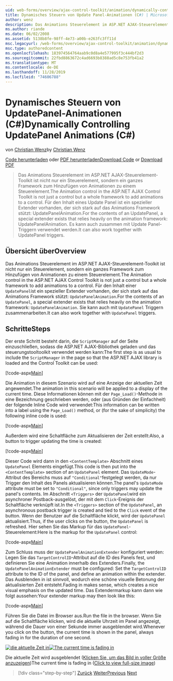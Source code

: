 ```yaml
---
uid: web-forms/overview/ajax-control-toolkit/animation/dynamically-controlling-updatepanel-animations-cs
title: Dynamisches Steuern von Update Panel-Animationen (C#) | Microsoft-Dokumentation
author: wenz
description: Das Animations Steuerelement im ASP.NET AJAX-Steuerelement-Toolkit ist nicht nur ein Steuerelement, sondern ein ganzes Framework zum Hinzufügen von Animationen zu einem Steuerelement. Für den Inhalt eines...
ms.author: riande
ms.date: 06/02/2008
ms.assetid: 5138b8fe-98ff-4e73-a00b-e263fc3ff11d
msc.legacyurl: /web-forms/overview/ajax-control-toolkit/animation/dynamically-controlling-updatepanel-animations-cs
msc.type: authoredcontent
ms.openlocfilehash: 183974564764aab9c0d8a4e577995f3c444bf2d3
ms.sourcegitcommit: 22fbd8863672c4ad6693b8388ad5c8e753fb41a2
ms.translationtype: MT
ms.contentlocale: de-DE
ms.lasthandoff: 11/28/2019
ms.locfileid: "74606788"
---
```

# <a name="dynamically-controlling-updatepanel-animations-c"></a><span data-ttu-id="41227-104">Dynamisches Steuern von UpdatePanel-Animationen (C#)</span><span class="sxs-lookup"><span data-stu-id="41227-104">Dynamically Controlling UpdatePanel Animations (C#)</span></span>

<span data-ttu-id="41227-105">von [Christian Wenz](https://github.com/wenz)</span><span class="sxs-lookup"><span data-stu-id="41227-105">by [Christian Wenz](https://github.com/wenz)</span></span>

<span data-ttu-id="41227-106">[Code herunterladen](https://download.microsoft.com/download/9/3/f/93f8daea-bebd-4821-833b-95205389c7d0/UpdatePanelAnimation2.cs.zip) oder [PDF herunterladen](https://download.microsoft.com/download/b/6/a/b6ae89ee-df69-4c87-9bfb-ad1eb2b23373/updatepanelanimation2CS.pdf)</span><span class="sxs-lookup"><span data-stu-id="41227-106">[Download Code](https://download.microsoft.com/download/9/3/f/93f8daea-bebd-4821-833b-95205389c7d0/UpdatePanelAnimation2.cs.zip) or [Download PDF](https://download.microsoft.com/download/b/6/a/b6ae89ee-df69-4c87-9bfb-ad1eb2b23373/updatepanelanimation2CS.pdf)</span></span>

> <span data-ttu-id="41227-107">Das Animations Steuerelement im ASP.NET AJAX-Steuerelement-Toolkit ist nicht nur ein Steuerelement, sondern ein ganzes Framework zum Hinzufügen von Animationen zu einem Steuerelement.</span><span class="sxs-lookup"><span data-stu-id="41227-107">The Animation control in the ASP.NET AJAX Control Toolkit is not just a control but a whole framework to add animations to a control.</span></span> <span data-ttu-id="41227-108">Für den Inhalt eines Update Panel ist ein spezieller Extender vorhanden, der sich stark auf das Animations Framework stützt: UpdatePanelAnimation.</span><span class="sxs-lookup"><span data-stu-id="41227-108">For the contents of an UpdatePanel, a special extender exists that relies heavily on the animation framework: UpdatePanelAnimation.</span></span> <span data-ttu-id="41227-109">Es kann auch zusammen mit Update Panel-Triggern verwendet werden.</span><span class="sxs-lookup"><span data-stu-id="41227-109">It can also work together with UpdatePanel triggers.</span></span>

## <a name="overview"></a><span data-ttu-id="41227-110">Übersicht über</span><span class="sxs-lookup"><span data-stu-id="41227-110">Overview</span></span>

<span data-ttu-id="41227-111">Das Animations Steuerelement im ASP.NET AJAX-Steuerelement-Toolkit ist nicht nur ein Steuerelement, sondern ein ganzes Framework zum Hinzufügen von Animationen zu einem Steuerelement.</span><span class="sxs-lookup"><span data-stu-id="41227-111">The Animation control in the ASP.NET AJAX Control Toolkit is not just a control but a whole framework to add animations to a control.</span></span> <span data-ttu-id="41227-112">Für den Inhalt einer `UpdatePanel`ist ein spezieller Extender vorhanden, der sich stark auf das Animations Framework stützt: `UpdatePanelAnimation`.</span><span class="sxs-lookup"><span data-stu-id="41227-112">For the contents of an `UpdatePanel`, a special extender exists that relies heavily on the animation framework: `UpdatePanelAnimation`.</span></span> <span data-ttu-id="41227-113">Sie kann auch mit `UpdatePanel` Triggern zusammenarbeiten.</span><span class="sxs-lookup"><span data-stu-id="41227-113">It can also work together with `UpdatePanel` triggers.</span></span>

## <a name="steps"></a><span data-ttu-id="41227-114">Schritte</span><span class="sxs-lookup"><span data-stu-id="41227-114">Steps</span></span>

<span data-ttu-id="41227-115">Der erste Schritt besteht darin, die `ScriptManager` auf der Seite einzuschließen, sodass die ASP.NET AJAX-Bibliothek geladen und das steuerungstooltoolkit verwendet werden kann:</span><span class="sxs-lookup"><span data-stu-id="41227-115">The first step is as usual to include the `ScriptManager` in the page so that the ASP.NET AJAX library is loaded and the Control Toolkit can be used:</span></span>

[!code-aspx[Main](dynamically-controlling-updatepanel-animations-cs/samples/sample1.aspx)]

<span data-ttu-id="41227-116">Die Animation in diesem Szenario wird auf eine Anzeige der aktuellen Zeit angewendet.</span><span class="sxs-lookup"><span data-stu-id="41227-116">The animation in this scenario will be applied to a display of the current time.</span></span> <span data-ttu-id="41227-117">Diese Informationen können mit der `Page_Load()`-Methode in eine Bezeichnung geschrieben werden, oder (aus Gründen der Einfachheit) der folgende Inline Code wird verwendet:</span><span class="sxs-lookup"><span data-stu-id="41227-117">This information can be written into a label using the `Page_Load()` method, or (for the sake of simplicity) the following inline code is used:</span></span>

[!code-aspx[Main](dynamically-controlling-updatepanel-animations-cs/samples/sample2.aspx)]

<span data-ttu-id="41227-118">Außerdem wird eine Schaltfläche zum Aktualisieren der Zeit erstellt:</span><span class="sxs-lookup"><span data-stu-id="41227-118">Also, a button to trigger updating the time is created:</span></span>

[!code-aspx[Main](dynamically-controlling-updatepanel-animations-cs/samples/sample3.aspx)]

<span data-ttu-id="41227-119">Dieser Code wird dann in den `<ContentTemplate>` Abschnitt eines `UpdatePanel` Elements eingefügt.</span><span class="sxs-lookup"><span data-stu-id="41227-119">This code is then put into the `<ContentTemplate>` section of an `UpdatePanel` element.</span></span> <span data-ttu-id="41227-120">Das `UpdateMode`-Attribut des Bereichs muss auf `"Conditional"`festgelegt werden, da nur Trigger den Inhalt des Panels aktualisieren können.</span><span class="sxs-lookup"><span data-stu-id="41227-120">The panel's `UpdateMode` attribute must be set to `"Conditional"`, since only triggers may update the panel's contents.</span></span> <span data-ttu-id="41227-121">Im Abschnitt `<Triggers>` der `UpdatePanel`wird ein asynchroner Postback-ausgelöst, der mit dem `Click`-Ereignis der Schaltfläche verknüpft ist.</span><span class="sxs-lookup"><span data-stu-id="41227-121">In the `<Triggers>` section of the `UpdatePanel`, an asynchronous postback trigger is created and tied to the `Click` event of the button.</span></span> <span data-ttu-id="41227-122">Wenn der Benutzer auf die Schaltfläche klickt, wird der `UpdatePanel` aktualisiert.</span><span class="sxs-lookup"><span data-stu-id="41227-122">Thus, if the user clicks on the button, the `UpdatePanel` is refreshed.</span></span> <span data-ttu-id="41227-123">Hier sehen Sie das Markup für das `UpdatePanel`-Steuerelement:</span><span class="sxs-lookup"><span data-stu-id="41227-123">Here is the markup for the `UpdatePanel` control:</span></span>

[!code-aspx[Main](dynamically-controlling-updatepanel-animations-cs/samples/sample4.aspx)]

<span data-ttu-id="41227-124">Zum Schluss muss der `UpdatePanelAnimationExtender` konfiguriert werden: Legen Sie das `TargetControlID`-Attribut auf die ID des Panels fest, und definieren Sie eine Animation innerhalb des Extenders.</span><span class="sxs-lookup"><span data-stu-id="41227-124">Finally, the `UpdatePanelAnimationExtender` must be configured: Set the `TargetControlID` attribute to the ID of the panel, and define an animation within the extender.</span></span> <span data-ttu-id="41227-125">Das Ausblenden in ist sinnvoll, wodurch eine schöne visuelle Betonung der aktualisierten Zeit entsteht.</span><span class="sxs-lookup"><span data-stu-id="41227-125">Fading in makes sense, which creates a nice visual emphasis on the updated time.</span></span> <span data-ttu-id="41227-126">Das Extendermarkup kann dann wie folgt aussehen:</span><span class="sxs-lookup"><span data-stu-id="41227-126">Your extender markup may then look like this:</span></span>

[!code-aspx[Main](dynamically-controlling-updatepanel-animations-cs/samples/sample5.aspx)]

<span data-ttu-id="41227-127">Führen Sie die Datei im Browser aus.</span><span class="sxs-lookup"><span data-stu-id="41227-127">Run the file in the browser.</span></span> <span data-ttu-id="41227-128">Wenn Sie auf die Schaltfläche klicken, wird die aktuelle Uhrzeit im Panel angezeigt, während die Dauer von einer Sekunde immer ausgeblendet wird.</span><span class="sxs-lookup"><span data-stu-id="41227-128">Whenever you click on the button, the current time is shown in the panel, always fading in for the duration of one second.</span></span>

<span data-ttu-id="41227-129">[![die aktuelle Zeit in](dynamically-controlling-updatepanel-animations-cs/_static/image2.png)](dynamically-controlling-updatepanel-animations-cs/_static/image1.png)</span><span class="sxs-lookup"><span data-stu-id="41227-129">[![The current time is fading in](dynamically-controlling-updatepanel-animations-cs/_static/image2.png)](dynamically-controlling-updatepanel-animations-cs/_static/image1.png)</span></span>

<span data-ttu-id="41227-130">Die aktuelle Zeit wird ausgeblendet ([Klicken Sie, um das Bild in voller Größe anzuzeigen](dynamically-controlling-updatepanel-animations-cs/_static/image3.png))</span><span class="sxs-lookup"><span data-stu-id="41227-130">The current time is fading in ([Click to view full-size image](dynamically-controlling-updatepanel-animations-cs/_static/image3.png))</span></span>

> [!div class="step-by-step"]
> <span data-ttu-id="41227-131">[Zurück](animating-an-updatepanel-control-cs.md)
> [Weiter](adding-animation-to-a-control-vb.md)</span><span class="sxs-lookup"><span data-stu-id="41227-131">[Previous](animating-an-updatepanel-control-cs.md)
[Next](adding-animation-to-a-control-vb.md)</span></span>
